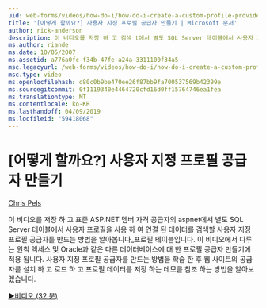 ```yaml
---
uid: web-forms/videos/how-do-i/how-do-i-create-a-custom-profile-provider
title: '[어떻게 할까요?] 사용자 지정 프로필 공급자 만들기 | Microsoft 문서'
author: rick-anderson
description: 이 비디오를 저장 하 고 검색 t에서 별도 SQL Server 테이블에서 사용자 프로필을 사용 하 여 연결 된 데이터는 사용자 지정 프로필 공급자를 만드는 방법을 알아보겠습니다...
ms.author: riande
ms.date: 10/05/2007
ms.assetid: a776a0fc-f34b-47fe-a24a-3311100f34a5
msc.legacyurl: /web-forms/videos/how-do-i/how-do-i-create-a-custom-profile-provider
msc.type: video
ms.openlocfilehash: d80c0b9be470ee26f87bb9fa700537569b42399e
ms.sourcegitcommit: 0f1119340e4464720cfd16d0ff15764746ea1fea
ms.translationtype: MT
ms.contentlocale: ko-KR
ms.lasthandoff: 04/09/2019
ms.locfileid: "59418068"
---
```

# <a name="how-do-i-create-a-custom-profile-provider"></a>[어떻게 할까요?] 사용자 지정 프로필 공급자 만들기

[Chris Pels](https://twitter.com/chrispels)

이 비디오를 저장 하 고 표준 ASP.NET 멤버 자격 공급자의 aspnet에서 별도 SQL Server 테이블에서 사용자 프로필을 사용 하 여 연결 된 데이터를 검색할 사용자 지정 프로필 공급자를 만드는 방법을 알아봅니다\_프로필 테이블입니다. 이 비디오에서 다루는 원칙 액세스 및 Oracle과 같은 다른 데이터베이스에 대 한 프로필 공급자 만들기에 적용 됩니다. 사용자 지정 프로필 공급자를 만드는 방법을 학습 한 후 웹 사이트의 공급자를 설치 하 고 로드 하 고 프로필 데이터를 저장 하는 데모를 참조 하는 방법을 알아보겠습니다.

[&#9654;비디오 (32 분)](https://channel9.msdn.com/Blogs/ASP-NET-Site-Videos/how-do-i-create-a-custom-profile-provider)
